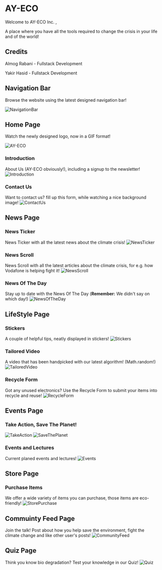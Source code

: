 # AY-ECO
Welcome to AY-ECO Inc. ,

A place where you have all the tools required to change the crisis in your life and of the world!

## Credits

Almog Rabani - Fullstack Development

Yakir Hasid - Fullstack Development

## Navigation Bar

Browse the website using the latest designed navigation bar!

![NavigationBar](https://github.com/YakirHasid/AY-ECO/assets/31670770/1105fc2d-4a78-4619-bf9f-85eb94f1e76e)

## Home Page

Watch the newly designed logo, now in a GIF format!

![AY-ECO](https://github.com/YakirHasid/AY-ECO/assets/31670770/ead24a6f-5d47-441e-aa27-bb9bc711fc9a)

### Introduction

About Us (AY-ECO obviously!), including a signup to the newsletter!
![Introduction](https://github.com/YakirHasid/AY-ECO/assets/31670770/c01874c3-64d2-41a1-aa5e-4b3c74e389d0)

### Contact Us

Want to contact us? fill up this form, while watching a nice background image!
![ContactUs](https://github.com/YakirHasid/AY-ECO/assets/31670770/d867003e-f64f-446b-83da-c0a137e2addb)

## News Page

### News Ticker

News Ticker with all the latest news about the climate crisis!
![NewsTicker](https://github.com/YakirHasid/AY-ECO/assets/31670770/256deba8-b2b2-49cd-b7f5-2ae03c02ffb4)

### News Scroll

News Scroll with all the latest articles about the climate crisis, for e.g. how Vodafone is helping fight it!
![NewsScroll](https://github.com/YakirHasid/AY-ECO/assets/31670770/d8ba8f9e-d9bb-4487-92b0-31b04a34ff2f)

### News Of The Day

Stay up to date with the News Of The Day (**Remember:** We didn't say on which day!)
![NewsOfTheDay](https://github.com/YakirHasid/AY-ECO/assets/31670770/ab590a70-43eb-42a9-b9d7-bdd829abf2aa)

## LifeStyle Page

### Stickers

A couple of helpful tips, neatly displayed in stickers!
![Stickers](https://github.com/YakirHasid/AY-ECO/assets/31670770/11a8c842-4b6b-4409-b2e3-6088d407eb51)

### Tailored Video

A video that has been handpicked with our latest algorithm! (Math.random!)
![TailoredVideo](https://github.com/YakirHasid/AY-ECO/assets/31670770/e5b8467f-9d51-4434-b5c1-b06c15f30393)

### Recycle Form

Got any unused electronics? Use the Recycle Form to submit your items into recycle and reuse!
![RecycleForm](https://github.com/YakirHasid/AY-ECO/assets/31670770/2ddf7905-4885-4c52-84cb-b46cb0937645)

## Events Page

### Take Action, Save The Planet!

![TakeAction](https://github.com/YakirHasid/AY-ECO/assets/31670770/9d551b09-8197-41ab-9df2-e432f35fedbb)
![SaveThePlanet](https://github.com/YakirHasid/AY-ECO/assets/31670770/4c1fb06c-2800-4f61-8e70-2c2394791079)

### Events and Lectures

Current planed events and lectures!
![Events](https://github.com/YakirHasid/AY-ECO/assets/31670770/d08608c1-b6f3-4657-84bc-cbf29e2cddb4)

## Store Page

### Purchase Items

We offer a wide variety of items you can purchase, those items are eco-friendly!
![StorePurchase](https://github.com/YakirHasid/AY-ECO/assets/31670770/940c0933-38e9-45dd-b1f7-20ee5223d851)

## Commuinty Feed Page

Join the talk! Post about how you help save the environment, fight the climate change and like other user's posts!
![CommunityFeed](https://github.com/YakirHasid/AY-ECO/assets/31670770/1e3e38fb-706a-41f5-81cc-433db25663fd)

## Quiz Page

Think you know bio degradation? Test your knowledge in our Quiz!
![Quiz](https://github.com/YakirHasid/AY-ECO/assets/31670770/893e9d9c-06d8-4e2f-965a-3ad0edb9aaf8)
